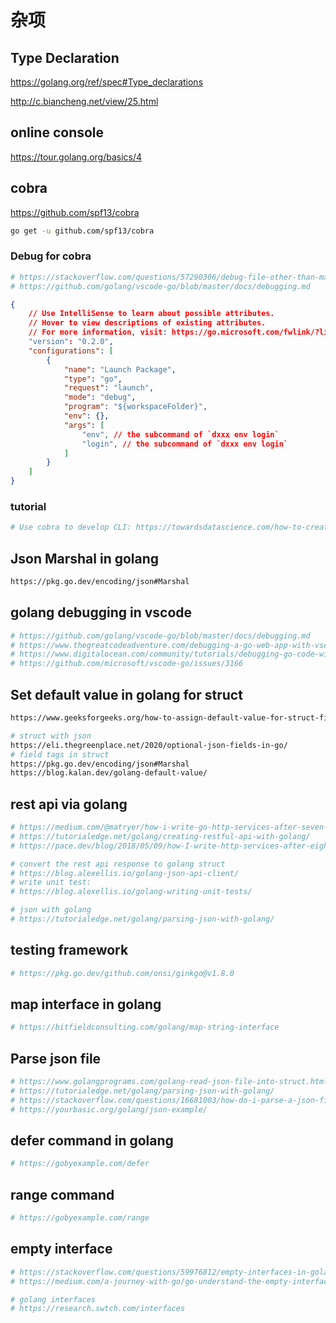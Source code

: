 # 杂项

## Type Declaration

https://golang.org/ref/spec#Type_declarations

http://c.biancheng.net/view/25.html

## online console

https://tour.golang.org/basics/4

## cobra

https://github.com/spf13/cobra

```sh
go get -u github.com/spf13/cobra
```

### Debug for cobra

```sh
# https://stackoverflow.com/questions/57290306/debug-file-other-than-main-go-in-vs-code
# https://github.com/golang/vscode-go/blob/master/docs/debugging.md
```

```json
{
    // Use IntelliSense to learn about possible attributes.
    // Hover to view descriptions of existing attributes.
    // For more information, visit: https://go.microsoft.com/fwlink/?linkid=830387
    "version": "0.2.0",
    "configurations": [
        {
            "name": "Launch Package",
            "type": "go",
            "request": "launch",
            "mode": "debug",
            "program": "${workspaceFolder}",
            "env": {},
            "args": [
                "env", // the subcommand of `dxxx env login`
                "login", // the subcommand of `dxxx env login`
            ]
        }
    ]
}
```

### tutorial

```sh
# Use cobra to develop CLI: https://towardsdatascience.com/how-to-create-a-cli-in-golang-with-cobra-d729641c7177
```

## Json Marshal in golang

```sh
https://pkg.go.dev/encoding/json#Marshal


```

## golang debugging in vscode

```sh
# https://github.com/golang/vscode-go/blob/master/docs/debugging.md
# https://www.thegreatcodeadventure.com/debugging-a-go-web-app-with-vscode-and-delve/
# https://www.digitalocean.com/community/tutorials/debugging-go-code-with-visual-studio-code
# https://github.com/microsoft/vscode-go/issues/3166
```

## Set default value in golang for struct

```sh
https://www.geeksforgeeks.org/how-to-assign-default-value-for-struct-field-in-golang/

# struct with json
https://eli.thegreenplace.net/2020/optional-json-fields-in-go/
# field tags in struct
https://pkg.go.dev/encoding/json#Marshal
https://blog.kalan.dev/golang-default-value/

```

## rest api via golang 

```sh
# https://medium.com/@matryer/how-i-write-go-http-services-after-seven-years-37c208122831
# https://tutorialedge.net/golang/creating-restful-api-with-golang/
# https://pace.dev/blog/2018/05/09/how-I-write-http-services-after-eight-years.html

# convert the rest api response to golang struct
# https://blog.alexellis.io/golang-json-api-client/
# write unit test:
# https://blog.alexellis.io/golang-writing-unit-tests/

# json with golang
# https://tutorialedge.net/golang/parsing-json-with-golang/
```

## testing framework

```sh
# https://pkg.go.dev/github.com/onsi/ginkgo@v1.8.0

```

## map interface in golang

```sh
# https://bitfieldconsulting.com/golang/map-string-interface
```

## Parse json file

```sh
# https://www.golangprograms.com/golang-read-json-file-into-struct.html
# https://tutorialedge.net/golang/parsing-json-with-golang/
# https://stackoverflow.com/questions/16681003/how-do-i-parse-a-json-file-into-a-struct-with-go
# https://yourbasic.org/golang/json-example/
```

## defer command in golang

```sh
# https://gobyexample.com/defer
```

## range command

```sh
# https://gobyexample.com/range
```

## empty interface

```sh
# https://stackoverflow.com/questions/59976812/empty-interfaces-in-golang
# https://medium.com/a-journey-with-go/go-understand-the-empty-interface-2d9fc1e5ec72

# golang interfaces
# https://research.swtch.com/interfaces
```